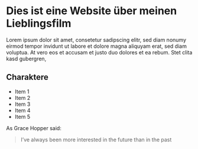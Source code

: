 # Dies ist eine Website über meinen Lieblingsfilm

Lorem ipsum dolor sit amet, consetetur sadipscing elitr, sed diam nonumy eirmod tempor invidunt ut labore et dolore magna aliquyam erat, sed diam voluptua. At vero eos et accusam et justo duo dolores et ea rebum. Stet clita kasd gubergren,

## Charaktere
* Item 1
* Item 2  
* Item 3
* Item 4
* Item 5

As Grace Hopper said:
> I’ve always been more interested
> in the future than in the past

	